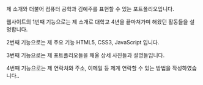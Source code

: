 제 소개와 더불어 컴퓨터 공학과 김예주를 표현할 수 있는 포트폴리오입니다.

웹사이트의 1번째 기능으로는 제 소개로 대학교 4년을 끝마쳐가며 해왔던 활동들을 설명합니다.

2번째 기능으로는 제 주요 기능 HTML5, CSS3, JavaScript 입니다.

3번째 기능으로는 제 포트폴리오들을 채울 상세 사진들과 설명들입니다.

4번째 기능으로는 제 연락처와 주소, 이메일 등 제게 연락할 수 있는 방법을 작성하였습니다..
